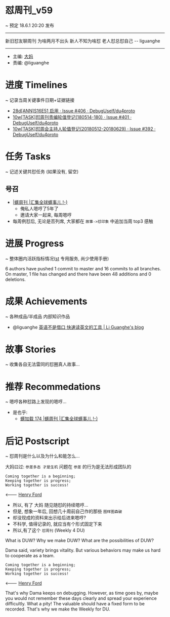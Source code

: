 # 怼周刊_v59
~ 预定 18.6.1 20:20 发布

-----------------------------------------

新旧怼友聊周刊 为啥两月不出头
新人不知为啥怼 老人怼总怼自己
                 -- liguanghe

-----------------------------------------

- 主编: [大妈](http://du.zoomquiet.io/2014-02/ac0-zq/)
- 责编: @liguanghe


# 进度 Timelines
~ 记录当周关键事件日期+证据链接

- [28d[ANN]S16E51 启用 · Issue #406 · DebugUself/du4proto](https://github.com/DebugUself/du4proto/issues/406)
- [10w[TASK]怼周刊责编轮值登记(180514-180) · Issue #401 · DebugUself/du4proto](https://github.com/DebugUself/du4proto/issues/401)
- [10w[TASK]怼周会主持人轮值登记(20180512-20180629) · Issue #392 · DebugUself/du4proto](https://github.com/DebugUself/du4proto/issues/392)


# 任务 Tasks
~ 记述关键共怼任务 (如果没有, 留空)

## 号召

- [|蠎周刊 |汇集全球蠎事儿 !-)](http://weekly.pychina.org/archives.html)
    + 俺私人嗯哼了5年了
    + 邀请大家一起来, 每周嗯哼
- 每周例怼后, 无论是否列席, 大家都在 `故事->怼印象` 中追加当周 top3 感触



# 进展 Progress
~ 整体圈内活跃指标情况([st](https://github.com/DebugUself/du4proto/tree/DU_tools/st) 专用服务, 尚少使用手册)

6 authors have pushed 1 commit to master and 16 commits to all branches. On master, 1 file has changed and there have been 48 additions and 0 deletions. 



# 成果 Achievements
~ 各种成品/半成品 内部知识作品
- @liguanghe [英语不是借口 快速读英文的工具 | Li Guanghe's blog](https://liguanghe.github.io/2018/05/24/TLTranslation/)

# 故事 Stories
~ 收集各自无法雷同的怼圈真人故事...

# 推荐 Recommedations
~ 嗯哼各种怼路上发现的嗯哼...

- 是也乎:
    + [蠎加载 174 |蠎周刊 |汇集全球蠎事儿 !-)](http://weekly.pychina.org/importpython/importpython-174.html)


# 后记 Postscript
~ 怼周刊是什么以及为什么和能怎么...

大妈曰过: `参差多态 才是生机`
问题在 `参差` 的行为是无法形成团队的

    Coming together is a beginning; 
    Keeping together is progress; 
    Working together is success!

<--- [Henry Ford](https://www.brainyquote.com/quotes/quotes/h/henryford121997.html)

- 所以, 有了 大妈 随见随怼的持续嗯哼...
- 但是, 想象一年后, 回想几十周前自己作的那些 `图样图森破` 
- 却没现成的资料来出示给后进来嗯哼?
- 不科学, 值得记录的, 就应当有个形式固定下来
- 所以,有了这个 `怼周刊` (Weekly 4 DU)

What is DUW?
Why we make DUW?
What are the possibilities of DUW?

Dama said, variety brings vitality.
But various behaviors may make us hard to cooperate as a team.

    Coming together is a beginning; 
    Keeping together is progress; 
    Working together is success!

<--- [Henry Ford](https://www.brainyquote.com/quotes/quotes/h/henryford121997.html)

That's why Dama keeps on debugging.
However, as time goes by, maybe you would not remember these days clearly and spread your experience difficultly.
What a pity!
The valuable should have a fixed form to be recorded.
That's why we make the Weekly for DU.



